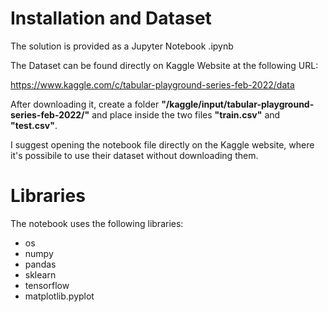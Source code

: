 # Installation and Dataset

The solution is provided as a Jupyter Notebook .ipynb

The Dataset can be found directly on Kaggle Website at the following URL:

https://www.kaggle.com/c/tabular-playground-series-feb-2022/data

After downloading it, create a folder **"/kaggle/input/tabular-playground-series-feb-2022/"** and place inside the two files **"train.csv"** and **"test.csv"**.


I suggest opening the notebook file directly on the Kaggle website, where it's possibile to use their dataset without downloading them.

# Libraries

The notebook uses the following libraries:

* os
* numpy
* pandas
* sklearn
* tensorflow
* matplotlib.pyplot


